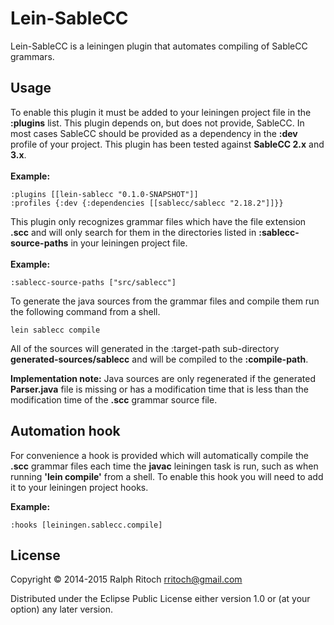 # Lein-SableCC

Lein-SableCC is a leiningen plugin that automates compiling of SableCC grammars.

## Usage

To enable this plugin it must be added to your leiningen project file in the 
**:plugins** list. This plugin depends on, but does not provide, SableCC. In most
cases SableCC should be provided as a dependency in the **:dev** profile of your
project. This plugin has been tested against **SableCC 2.x** and **3.x**.
<br />
<br />
**Example:**

```
:plugins [[lein-sablecc "0.1.0-SNAPSHOT"]]
:profiles {:dev {:dependencies [[sablecc/sablecc "2.18.2"]]}}
```

This plugin only recognizes grammar files which have the file extension **.scc** 
and will only search for them in the directories listed in **:sablecc-source-paths**
in your leiningen project file.
<br />
<br />
**Example:**

```
:sablecc-source-paths ["src/sablecc"]
```

To generate the java sources from the grammar files and compile them run the 
following command from a shell.

```
lein sablecc compile
```

All of the sources will generated in the :target-path sub-directory 
**generated-sources/sablecc** and will be compiled to the **:compile-path**.<br />

**Implementation note:** Java sources are only regenerated if the generated 
**Parser.java** file is missing or has a modification time that is less than the 
modification time of the **.scc** grammar source file.

## Automation hook

For convenience a hook is provided which will automatically compile the **.scc**
grammar files each time the **javac** leiningen task is run, such as when running 
**'lein compile'** from a shell. To enable this hook you will need to add it to
your leiningen project hooks.

**Example:**

```
:hooks [leiningen.sablecc.compile]
```

## License

Copyright © 2014-2015 Ralph Ritoch <rritoch@gmail.com>

Distributed under the Eclipse Public License either version 1.0 or (at
your option) any later version.
